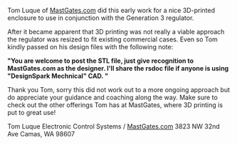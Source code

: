 Tom Luque of [MastGates.com](http://www.mastgates.com/)  did this early work for a nice 3D-printed enclosure to use in conjunction with the Generation 3 regulator.

After it became apparent that 3D printing was not really a viable approach the regulator was resized to fit existing commercial cases.  Even so Tom kindly passed on his design files with the following note:


**"You are welcome to post the STL file, just give recognition to MastGates.com as the designer.  I'll share the rsdoc file if anyone is using "DesignSpark Mechnical" CAD. "**

Thank you Tom, sorry this did not work out to a more ongoing approach but do appreciate your guidance and coaching along the way.  Make sure to check out the other offerings Tom has at MastGates, where 3D printing is put to great use!

 
Tom Luque
Electronic Control Systems / [MastGates.com](http://www.mastgates.com/)
 3823 NW 32nd Ave
 Camas, WA  98607
